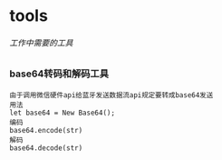 # tools
###### 工作中需要的工具

### base64转码和解码工具

 	由于调用微信硬件api给蓝牙发送数据流api规定要转成base64发送
	用法 
	let base64 = New Base64();
	编码
	base64.encode(str)
	解码
	base64.decode(str)
